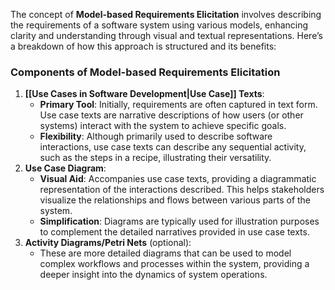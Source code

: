 The concept of **Model-based Requirements Elicitation** involves describing the requirements of a software system using various models, enhancing clarity and understanding through visual and textual representations. Here’s a breakdown of how this approach is structured and its benefits:
### Components of Model-based Requirements Elicitation
1. **[[Use Cases in Software Development|Use Case]] Texts**:
   - **Primary Tool**: Initially, requirements are often captured in text form. Use case texts are narrative descriptions of how users (or other systems) interact with the system to achieve specific goals.
   - **Flexibility**: Although primarily used to describe software interactions, use case texts can describe any sequential activity, such as the steps in a recipe, illustrating their versatility.
2. **Use Case Diagram**:
   - **Visual Aid**: Accompanies use case texts, providing a diagrammatic representation of the interactions described. This helps stakeholders visualize the relationships and flows between various parts of the system.
   - **Simplification**: Diagrams are typically used for illustration purposes to complement the detailed narratives provided in use case texts.
3. **Activity Diagrams/Petri Nets** (optional):
   - These are more detailed diagrams that can be used to model complex workflows and processes within the system, providing a deeper insight into the dynamics of system operations.


